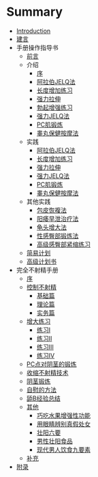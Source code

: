 # Summary

* [Introduction](README.md)
* [建言](advice/README.md)
* 手册操作指导书
   * [前言](info/README.md)
   * 介绍
       * [序](intro/README.md)
       * [阿拉伯JELQ法](intro/1.md)
       * [长度增加练习](intro/2.md)
       * [强力拉伸](intro/3.md)
       * [勃起增强练习](intro/4.md)
       * [强力JELQ法](intro/5.md)
       * [PC肌锻炼](intro/6.md)
       * [睾丸保健按摩法](intro/7.md)
   * 实践
       * [阿拉伯JELQ法](exec/1.md)
       * [长度增加练习](exec/2.md)
       * [强力拉伸](exec/3.md)
       * [强力JELQ法](exec/5.md)
       * [PC肌锻炼](exec/6.md)
       * [睾丸保健按摩法](exec/7.md)
   * 其他实践
       * [包皮恢複法](other/1.md)
       * [阳痿早泄治疗法](other/2.md)
       * [龟头增大法](other/3.md)
       * [性感臀部锻炼法](other/4.md)
       * [高级感臀部紧缩练习](other/5.md)
   * [简易计划](splan/README.md)
   * [高级计划书](aplan/README.md)
* 完全不射精手册
   * [序](still/README.md)
   * [控制不射精](control/basic.md)
       * [基础篇](control/basic.md)
       * [理论篇](control/book.md)
       * [实务篇](control/real.md)
   * [增大练习](still/exec1.md)
       * [练习Ⅰ](max/exec1.md)
       * [练习Ⅱ](max/exec2.md)
       * [练习Ⅲ](max/exec3.md)
       * [练习Ⅳ](max/exec4.md)
   * [PC点对阴茎的锻炼](still/pc.md)
   * [收缩不射精技术](still/tech.md)
   * [阴茎锻炼](still/jb.md)
   * [自慰的方法](still/high.md)
   * [舔B经验总结](still/eat.md)
   * [其他](more/README.md)
       * [巧吃水果增强性功能](more/README.md)
       * [用眼睛辨别真假处女](more/girl.md)
       * [壮阳六要](more/strong.md)
       * [男性壮阳食品](more/food.md)
       * [现代男人饮食九要素](more/now.md)
   * [补充](add/README.md)
* [附录](addon/README.md)


